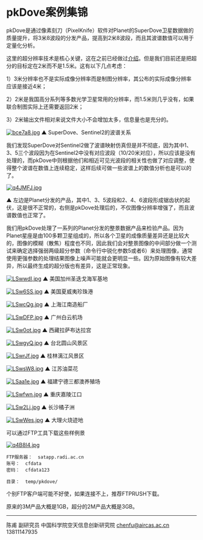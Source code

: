 # pkDove案例集锦

pkDove是通过像素刻刀（PixelKnife）软件对Planet的SuperDove卫星数据做的质量提升，将3米8波段的分发产品，提高到2米8波段，而且其波谱数值可以用于定量化分析。

这里的超分辨率技术是核心关键，这在之前已经做过[介绍](discuss_superdove_x2.html)。但是我们目前还是把超分的目标定在2米而不是1.5米。这有以下几点考虑：

1）3米分辨率也不是实际成像分辨率而是制图分辨率，其公布的实际成像分辨率应该是接近4米；

2）2米是我国高分系列等多数光学卫星常用的分辨率，而1.5米则几乎没有，如果联合制图实际上还需要返回2米；

3）2米输出文件相对来说文件大小不会增加太多，信息量也是充分的。


[![bce7a8.jpg](https://s1.ax1x.com/2022/03/08/bce7a8.jpg)](https://imgtu.com/i/bce7a8)
▲ SuperDove、Sentinel2的波谱关系

我们发现SuperDove对Sentinel2做了波谱映射仿真但是并不彻底，因为其中1、3、5三个波段因为在Sentinel2中没有对应波段（10/20米对应），所以应该是没有处理的，而pkDove中则根据他们和相近可见光波段的相关性也做了对应调整，使得整个波谱在数值上连续稳定，这样后续可做一些波谱上的数值分析也是可以的了。

[![q4JMFJ.jpg](https://s1.ax1x.com/2022/04/01/q4JMFJ.jpg)](https://imgtu.com/i/q4JMFJ)

▲ 左边是Planet分发的产品，其中1、3、5波段和2、4、6波段形成锯齿状的起伏，这是很不正常的，右侧是pkDove处理后的，不仅图像分辨率增强了，而且波谱数值也正常了。

我们用pkDove处理了一系列的Planet分发的整景数据产品来检验产品。因为Planet星座是由100多颗卫星组成的，所以各个卫星的成像质量差异还是比较大的，图像的模糊（散焦）程度也不同，因此我们会对整景图像的中间部分做一个测试来确定选择强弱两级超分参数（命令行中锐化参数5或者6）来处理图像，通常使用更强参数的处理结果图像上噪声可能就会更明显一些。因为原始图像有较大差异，所以最终生成的超分版也有差异，这是正常现象。



[![LSwwdI.jpg](https://s1.ax1x.com/2022/04/07/LSwwdI.jpg)](https://imgtu.com/i/LSwwdI)
▲ 美国加州圣迭戈海军基地

[![LSw6SS.jpg](https://s1.ax1x.com/2022/04/07/LSw6SS.jpg)](https://imgtu.com/i/LSw6SS)
▲ 美国夏威夷珍珠港

[![LSwcQg.jpg](https://s1.ax1x.com/2022/04/07/LSwcQg.jpg)](https://imgtu.com/i/LSwcQg)
▲ 上海江南造船厂

[![LSwDFP.jpg](https://s1.ax1x.com/2022/04/07/LSwDFP.jpg)](https://imgtu.com/i/LSwDFP)
▲ 广州白云机场

[![LSw0ot.jpg](https://s1.ax1x.com/2022/04/07/LSw0ot.jpg)](https://imgtu.com/i/LSw0ot)
▲ 西藏拉萨布达拉宫

[![LSwgyQ.jpg](https://s1.ax1x.com/2022/04/07/LSwgyQ.jpg)](https://imgtu.com/i/LSwgyQ)
▲ 台北圆山风景区

[![LSwrJf.jpg](https://s1.ax1x.com/2022/04/07/LSwrJf.jpg)](https://imgtu.com/i/LSwrJf)
▲ 桂林漓江风景区

[![LSwsW8.jpg](https://s1.ax1x.com/2022/04/07/LSwsW8.jpg)](https://imgtu.com/i/LSwsW8)
▲ 江苏油菜花

[![LSaa1e.jpg](https://s1.ax1x.com/2022/04/07/LSaa1e.jpg)](https://imgtu.com/i/LSaa1e)
▲ 福建宁德三都澳养殖场

[![LSwfwn.jpg](https://s1.ax1x.com/2022/04/07/LSwfwn.jpg)](https://imgtu.com/i/LSwfwn)
▲ 重庆嘉陵江口

[![LSw2Lj.jpg](https://s1.ax1x.com/2022/04/07/LSw2Lj.jpg)](https://imgtu.com/i/LSw2Lj)
▲ 长沙橘子洲

[![LSwWes.jpg](https://s1.ax1x.com/2022/04/07/LSwWes.jpg)](https://imgtu.com/i/LSwWes)
▲ 大理火烧迹地



可以通过FTP工具下载这些样例景

[![q4B8l4.jpg](https://s1.ax1x.com/2022/04/01/q4B8l4.jpg)](https://imgtu.com/i/q4B8l4)

    FTP服务器：  satapp.radi.ac.cn
    账号：  cfdata
    密码：  cfdata123
    
    目录：  temp/pkdove/

个别FTP客户端可能不好使，如果连接不上，推荐FTPRUSH下载。

原来的3M产品大概是1GB，超分的2M产品大概是3GB。



---



陈甫 副研究员
中国科学院空天信息创新研究院
chenfu@aircas.ac.cn
13811147935